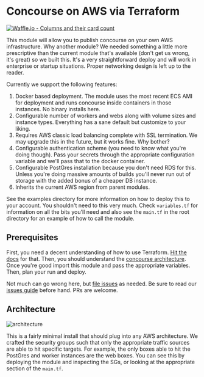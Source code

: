 # Concourse on AWS via Terraform

[![Waffle.io - Columns and their card count](https://badge.waffle.io/7Factor/terraform-aws-concourse.svg?columns=all)](https://waffle.io/7Factor/terraform-aws-concourse)

This module will allow you to publish concourse on your own AWS infrastructure. Why another module? We needed something a little more prescriptive than the current module that's available (don't get us wrong, it's great) so we built this. It's a very straightforward deploy and will work in enterprise or startup situations. Proper networking design is left up to the reader.

Currently we support the following features:

1. Docker based deployment. The module uses the most recent ECS AMI for deployment and runs concourse inside containers in those instances. No binary installs here.
2. Configurable number of workers and webs along with volume sizes and instance types. Everything has a sane default but customize to your liking.
3. Requires AWS classic load balancing complete with SSL termination. We may upgrade this in the future, but it works fine. Why bother?
4. Configurable authentication scheme (you need to know what you're doing though). Pass your secrets through the appropriate configuration variable and we'll pass that to the docker container.
5. Configurable PostGres installation because you don't need RDS for this. Unless you're doing massive amounts of builds you'll never run out of storage with the added bonus of a cheaper DB instance.
6. Inherits the current AWS region from parent modules.

See the examples directory for more information on how to deploy this to your account. You shouldn't need to this very much. Check ```variables.tf``` for information on all the bits you'll need and also see the ```main.tf``` in the root directory for an example of how to call the module.

## Prerequisites

First, you need a decent understanding of how to use Terraform. [Hit the docs](https://www.terraform.io/intro/index.html) for that. Then, you should understand the [concourse architecture](http://concourse.ci/architecture.html). Once you're good import this module and pass the appropriate variables. Then, plan your run and deploy. 

Not much can go wrong here, but [file issues](https://github.com/7Factor/7fpub-aws-concourse/issues) as needed. Be sure to read our [issues guide](https://7factor.github.io/7fpub-ghissues/) before hand. PRs are welcome.

## Architecture

![architecture](https://raw.githubusercontent.com/7Factor/terraform-aws-concourse/dev/docs/concourse.png)

This is a fairly minimal install that should plug into any AWS architecture. We crafted the security groups such that only the appropriate traffic sources are able to hit specific targets. For example, the only boxes able to hit the PostGres and worker instances are the web boxes. You can see this by deploying the module and inspecting the SGs, or looking at the appropriate section of the ```main.tf```.